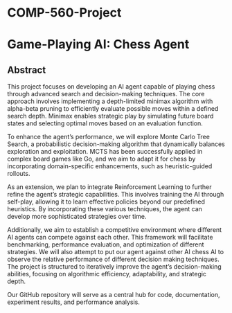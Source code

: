 # COMP-560-Project


# Game-Playing AI: Chess Agent  

## Abstract  

This project focuses on developing an AI agent capable of playing chess through advanced search and decision-making techniques. The core approach involves implementing a depth-limited minimax algorithm with alpha-beta pruning to efficiently evaluate possible moves within a defined search depth. Minimax enables strategic play by simulating future board states and selecting optimal moves based on an evaluation function.  

To enhance the agent’s performance, we will explore Monte Carlo Tree Search, a probabilistic decision-making algorithm that dynamically balances exploration and exploitation. MCTS has been successfully applied in complex board games like Go, and we aim to adapt it for chess by incorporating domain-specific enhancements, such as heuristic-guided rollouts.  

As an extension, we plan to integrate Reinforcement Learning to further refine the agent’s strategic capabilities. This involves training the AI through self-play, allowing it to learn effective policies beyond our predefined heuristics. By incorporating these various techniques, the agent can develop more sophisticated strategies over time.  

Additionally, we aim to establish a competitive environment where different AI agents can compete against each other. This framework will facilitate benchmarking, performance evaluation, and optimization of different strategies. We will also attempt to put our agent against other AI chess AI to observe the relative performance of different decision making techniques. The project is structured to iteratively improve the agent’s decision-making abilities, focusing on algorithmic efficiency, adaptability, and strategic depth.  

Our GitHub repository will serve as a central hub for code, documentation, experiment results, and performance analysis.

